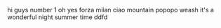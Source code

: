 hi guys
number 1
oh yes
forza milan
ciao
mountain
popopo
weash
it's a wonderful night
summer time
ddfd
